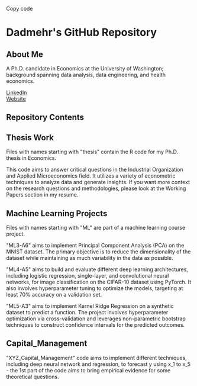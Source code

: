 Copy code
# Dadmehr's GitHub Repository

## About Me
A Ph.D. candidate in Economics at the University of Washington; background spanning data analysis, data engineering, and health economics.

[LinkedIn](https://www.linkedin.com/in/dadmehr-didgar/)  
[Website](https://www.sites.google.com/view/dadmehrdidgar)  

## Repository Contents

## Thesis Work
Files with names starting with "thesis" contain the R code for my Ph.D. thesis in Economics. 

This code aims to answer critical questions in the Industrial Organization and Applied Microeconomics field. It utilizes a variety of econometric techniques to analyze data and generate insights. If you want more context on the research questions and methodologies, please look at the Working Papers section in my resume.

## Machine Learning Projects
Files with names starting with "ML" are part of a machine learning course project.

"ML3-A6" aims to implement Principal Component Analysis (PCA) on the MNIST dataset. The primary objective is to reduce the dimensionality of the dataset while maintaining as much variability in the data as possible.

"ML4-A5" aims to build and evaluate different deep learning architectures, including logistic regression, single-layer, and convolutional neural networks, for image classification on the CIFAR-10 dataset using PyTorch. It also involves hyperparameter tuning to optimize the models, targeting at least 70% accuracy on a validation set.

"ML5-A3" aims to implement Kernel Ridge Regression on a synthetic dataset to predict a function. The project involves hyperparameter optimization via cross-validation and leverages non-parametric bootstrap techniques to construct confidence intervals for the predicted outcomes.

## Capital_Management
"XYZ_Capital_Management" code aims to implement different techniques, including deep neural network and regression, to forecast y using x_1 to x_5 - the 1st part of the code aims to bring empirical evidence for some theoretical questions.
